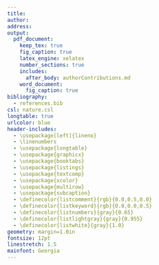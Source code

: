 ```yaml
---
title:
author:
address:
output:
  pdf_document:
    keep_tex: true
    fig_caption: true
    latex_engine: xelatex
    number_sections: true
    includes:
      after_body: authorContributions.md
    word_document:
      fig_caption: true
bibliography:
  - references.bib
csl: nature.csl
longtable: true
urlcolor: blue
header-includes:
  - \usepackage[left]{lineno}
  - \linenumbers
  - \usepackage{longtable}
  - \usepackage{graphicx}
  - \usepackage{booktabs}
  - \usepackage{listings}
  - \usepackage{textcomp}
  - \usepackage{xcolor}
  - \usepackage{multirow}
  - \usepackage{subcaption}
  - \definecolor{listcomment}{rgb}{0.0,0.5,0.0}
  - \definecolor{listkeyword}{rgb}{0.0,0.0,0.5}
  - \definecolor{listnumbers}{gray}{0.65}
  - \definecolor{listlightgray}{gray}{0.955}
  - \definecolor{listwhite}{gray}{1.0}
geometry: margin=1.0in
fontsize: 12pt
linestretch: 1.5
mainfont: Georgia
---
```


